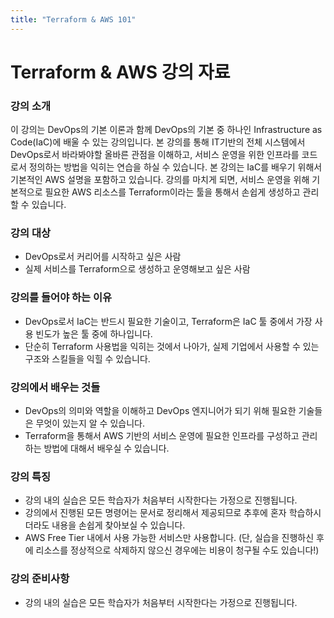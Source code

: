 ```yaml
---
title: "Terraform & AWS 101"
---
```


# Terraform & AWS 강의 자료

### 강의 소개
이 강의는 DevOps의 기본 이론과 함께 DevOps의 기본 중 하나인 Infrastructure as Code(IaC)에 배울 수 있는 강의입니다. 본 강의를 통해 IT기반의 전체 시스템에서 DevOps로서 바라봐야할 올바른 관점을 이해하고, 서비스 운영을 위한 인프라를 코드로서 정의하는 방법을 익히는 연습을 하실 수 있습니다. 본 강의는 IaC를 배우기 위해서 기본적인 AWS 설명을 포함하고 있습니다.  강의를 마치게 되면, 서비스 운영을 위해 기본적으로 필요한 AWS 리소스를 Terraform이라는 툴을 통해서 손쉽게 생성하고 관리할 수 있습니다.

### 강의 대상
- DevOps로서 커리어를 시작하고 싶은 사람
- 실제 서비스를 Terraform으로 생성하고 운영해보고 싶은 사람

### 강의를 들어야 하는 이유
- DevOps로서 IaC는 반드시 필요한 기술이고, Terraform은 IaC 툴 중에서 가장 사용 빈도가 높은 툴 중에 하나입니다.
- 단순히 Terraform 사용법을 익히는 것에서 나아가, 실제 기업에서 사용할 수 있는 구조와 스킬들을 익힐 수 있습니다.

### 강의에서 배우는 것들
- DevOps의 의미와 역할을 이해하고 DevOps 엔지니어가 되기 위해 필요한 기술들은 무엇이 있는지 알 수 있습니다.
- Terraform을 통해서 AWS 기반의 서비스 운영에 필요한 인프라를 구성하고 관리하는 방법에 대해서 배우실 수 있습니다.

### 강의 특징
- 강의 내의 실습은 모든 학습자가 처음부터 시작한다는 가정으로 진행됩니다.
- 강의에서 진행된 모든 명령어는 문서로 정리해서 제공되므로 추후에 혼자 학습하시더라도 내용을 손쉽게 찾아보실 수 있습니다.
- AWS Free Tier 내에서 사용 가능한 서비스만 사용합니다. (단, 실습을 진행하신 후에 리소스를 정상적으로 삭제하지 않으신 경우에는 비용이 청구될 수도 있습니다!)

### 강의 준비사항
- 강의 내의 실습은 모든 학습자가 처음부터 시작한다는 가정으로 진행됩니다.
